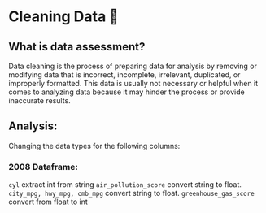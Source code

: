 # Cleaning Data 🧹
## What is data assessment?
Data cleaning is the process of preparing data for analysis by removing or modifying data that is incorrect, incomplete, irrelevant, duplicated, or improperly formatted. This data is usually not necessary or helpful when it comes to analyzing data because it may hinder the process or provide inaccurate results.
## Analysis:
Changing the data types for the following columns:
### 2008 Dataframe:
```cyl``` extract int from string
```air_pollution_score``` convert string to float.
```city_mpg, hwy_mpg, cmb_mpg``` convert string to float.
```greenhouse_gas_score``` convert from float to int